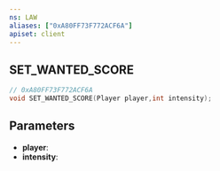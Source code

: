 ```yaml
---
ns: LAW
aliases: ["0xA80FF73F772ACF6A"]
apiset: client
---
```

## SET_WANTED_SCORE

```c
// 0xA80FF73F772ACF6A
void SET_WANTED_SCORE(Player player,int intensity);
```


## Parameters
* **player**:
* **intensity**: